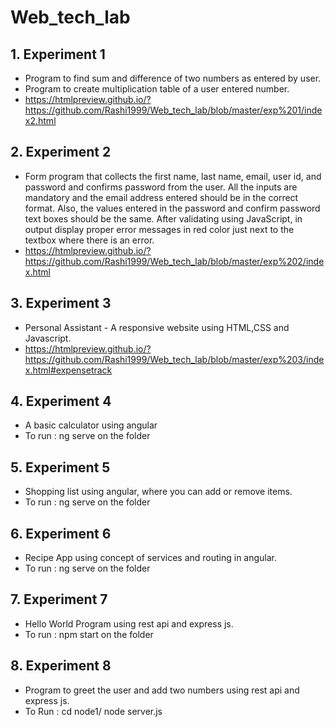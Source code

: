 # Web_tech_lab

## 1. Experiment 1
- Program to find sum and difference of two numbers as entered by user.
- Program to create multiplication table of a user entered number.
- https://htmlpreview.github.io/?https://github.com/Rashi1999/Web_tech_lab/blob/master/exp%201/index2.html

## 2. Experiment 2
- Form program that collects the first name, last name, email, user id, and password and confirms password from the user. All the inputs are mandatory and the email address entered should be in the correct format. Also, the values entered in the password and confirm password text boxes should be the same. After validating
using JavaScript, in output display proper error messages in red color just next to the textbox where there is an error.
- https://htmlpreview.github.io/?https://github.com/Rashi1999/Web_tech_lab/blob/master/exp%202/index.html

## 3. Experiment 3
- Personal Assistant - A responsive website using HTML,CSS and Javascript.
- https://htmlpreview.github.io/?https://github.com/Rashi1999/Web_tech_lab/blob/master/exp%203/index.html#expensetrack

## 4. Experiment 4
- A basic calculator using angular
- To run : ng serve on the folder

## 5. Experiment 5
- Shopping list using angular, where you can add or remove items.
- To run : ng serve on the folder

## 6. Experiment 6
- Recipe App using concept of services and routing in angular.
- To run : ng serve on the folder

## 7. Experiment 7
-  Hello World Program using rest api and express js.
-  To run : npm start on the folder

## 8. Experiment 8
- Program to greet the user and add two numbers using rest api and express js.
- To Run : 
  cd node1/ 
  node server.js
